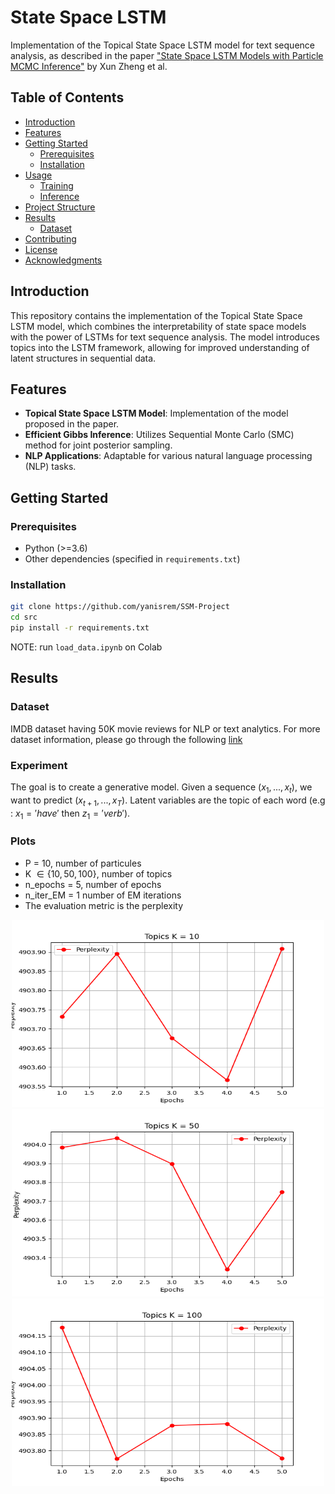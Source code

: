 # State Space LSTM

Implementation of the Topical State Space LSTM model for text sequence analysis, as described in the paper ["State Space LSTM Models with Particle MCMC Inference"](https://arxiv.org/abs/1711.11179) by Xun Zheng et al.

## Table of Contents
- [Introduction](#introduction)
- [Features](#features)
- [Getting Started](#getting-started)
  - [Prerequisites](#prerequisites)
  - [Installation](#installation)
- [Usage](#usage)
  - [Training](#training)
  - [Inference](#inference)
- [Project Structure](#project-structure)
- [Results](#results)
  - [Dataset](#dataset)
- [Contributing](#contributing)
- [License](#license)
- [Acknowledgments](#acknowledgments)

## Introduction

This repository contains the implementation of the Topical State Space LSTM model, which combines the interpretability of state space models with the power of LSTMs for text sequence analysis. The model introduces topics into the LSTM framework, allowing for improved understanding of latent structures in sequential data.

## Features

- **Topical State Space LSTM Model**: Implementation of the model proposed in the paper.
- **Efficient Gibbs Inference**: Utilizes Sequential Monte Carlo (SMC) method for joint posterior sampling.
- **NLP Applications**: Adaptable for various natural language processing (NLP) tasks.

## Getting Started

### Prerequisites

- Python (>=3.6)
- Other dependencies (specified in `requirements.txt`)

### Installation

```bash
git clone https://github.com/yanisrem/SSM-Project
cd src
pip install -r requirements.txt
```

NOTE: run `load_data.ipynb` on Colab

## Results

### Dataset

IMDB dataset having 50K movie reviews for NLP or text analytics.
For more dataset information, please go through the following [link](http://ai.stanford.edu/~amaas/data/sentiment/)

### Experiment

The goal is to create a generative model. Given a sequence $(x_1, . . . , x_t)$, we want to predict $(x_{t+1}, . . . , x_T )$.
Latent variables are the topic of each word (e.g : $x_1 = 'have'$ then $z_1 = 'verb'$).

### Plots

- P = 10, number of particules
- K $\in \{ 10,50, 100\}$, number of topics
- n_epochs = 5, number of epochs
- n_iter_EM = 1 number of EM iterations
- The evaluation metric is the perplexity

<div style="text-align:center;">
  <img src="./img/perplexity_10_topics.png" width="500" height="300">

  <img src="./img/perplexity_50_topics.png" width="500" height="300">

  <img src="./img/perplexity_100_topics.png" width="500" height="300">
</div>